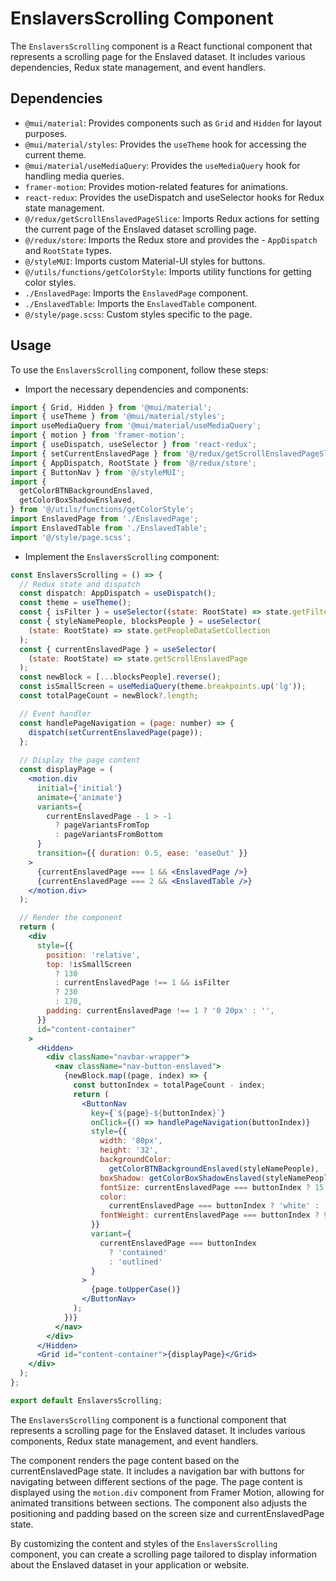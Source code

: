 # EnslaversScrolling Component

The `EnslaversScrolling` component is a React functional component that represents a scrolling page for the Enslaved dataset. It includes various dependencies, Redux state management, and event handlers.

## Dependencies

- `@mui/material`: Provides components such as `Grid` and `Hidden` for layout purposes.
- `@mui/material/styles`: Provides the `useTheme` hook for accessing the current theme.
- `@mui/material/useMediaQuery`: Provides the `useMediaQuery` hook for handling media queries.
- `framer-motion`: Provides motion-related features for animations.
- `react-redux`: Provides the useDispatch and useSelector hooks for Redux state management.
- `@/redux/getScrollEnslavedPageSlice`: Imports Redux actions for setting the current page of the Enslaved dataset scrolling page.
- `@/redux/store`: Imports the Redux store and provides the - `AppDispatch` and `RootState` types.
- `@/styleMUI`: Imports custom Material-UI styles for buttons.
- `@/utils/functions/getColorStyle`: Imports utility functions for getting color styles.
- `./EnslavedPage`: Imports the `EnslavedPage` component.
- `./EnslavedTable`: Imports the `EnslavedTable` component.
- `@/style/page.scss`: Custom styles specific to the page.

## Usage
To use the `EnslaversScrolling` component, follow these steps:

- Import the necessary dependencies and components:
```jsx
import { Grid, Hidden } from '@mui/material';
import { useTheme } from '@mui/material/styles';
import useMediaQuery from '@mui/material/useMediaQuery';
import { motion } from 'framer-motion';
import { useDispatch, useSelector } from 'react-redux';
import { setCurrentEnslavedPage } from '@/redux/getScrollEnslavedPageSlice';
import { AppDispatch, RootState } from '@/redux/store';
import { ButtonNav } from '@/styleMUI';
import {
  getColorBTNBackgroundEnslaved,
  getColorBoxShadowEnslaved,
} from '@/utils/functions/getColorStyle';
import EnslavedPage from './EnslavedPage';
import EnslavedTable from './EnslavedTable';
import '@/style/page.scss';

```
- Implement the `EnslaversScrolling` component:
```jsx
const EnslaversScrolling = () => {
  // Redux state and dispatch
  const dispatch: AppDispatch = useDispatch();
  const theme = useTheme();
  const { isFilter } = useSelector((state: RootState) => state.getFilter);
  const { styleNamePeople, blocksPeople } = useSelector(
    (state: RootState) => state.getPeopleDataSetCollection
  );
  const { currentEnslavedPage } = useSelector(
    (state: RootState) => state.getScrollEnslavedPage
  );
  const newBlock = [...blocksPeople].reverse();
  const isSmallScreen = useMediaQuery(theme.breakpoints.up('lg'));
  const totalPageCount = newBlock?.length;

  // Event handler
  const handlePageNavigation = (page: number) => {
    dispatch(setCurrentEnslavedPage(page));
  };
  
  // Display the page content
  const displayPage = (
    <motion.div
      initial={'initial'}
      animate={'animate'}
      variants={
        currentEnslavedPage - 1 > -1
          ? pageVariantsFromTop
          : pageVariantsFromBottom
      }
      transition={{ duration: 0.5, ease: 'easeOut' }}
    >
      {currentEnslavedPage === 1 && <EnslavedPage />}
      {currentEnslavedPage === 2 && <EnslavedTable />}
    </motion.div>
  );

  // Render the component
  return (
    <div
      style={{
        position: 'relative',
        top: !isSmallScreen
          ? 130
          : currentEnslavedPage !== 1 && isFilter
          ? 230
          : 170,
        padding: currentEnslavedPage !== 1 ? '0 20px' : '',
      }}
      id="content-container"
    >
      <Hidden>
        <div className="navbar-wrapper">
          <nav className="nav-button-enslaved">
            {newBlock.map((page, index) => {
              const buttonIndex = totalPageCount - index;
              return (
                <ButtonNav
                  key={`${page}-${buttonIndex}`}
                  onClick={() => handlePageNavigation(buttonIndex)}
                  style={{
                    width: '80px',
                    height: '32',
                    backgroundColor:
                      getColorBTNBackgroundEnslaved(styleNamePeople),
                    boxShadow: getColorBoxShadowEnslaved(styleNamePeople),
                    fontSize: currentEnslavedPage === buttonIndex ? 15 : 14,
                    color:
                      currentEnslavedPage === buttonIndex ? 'white' : 'black',
                    fontWeight: currentEnslavedPage === buttonIndex ? 900 : 600,
                  }}
                  variant={
                    currentEnslavedPage === buttonIndex
                      ? 'contained'
                      : 'outlined'
                  }
                >
                  {page.toUpperCase()}
                </ButtonNav>
              );
            })}
          </nav>
        </div>
      </Hidden>
      <Grid id="content-container">{displayPage}</Grid>
    </div>
  );
};

export default EnslaversScrolling;


```

The `EnslaversScrolling` component is a functional component that represents a scrolling page for the Enslaved dataset. It includes various components, Redux state management, and event handlers.

The component renders the page content based on the currentEnslavedPage state. It includes a navigation bar with buttons for navigating between different sections of the page. The page content is displayed using the `motion.div` component from Framer Motion, allowing for animated transitions between sections. The component also adjusts the positioning and padding based on the screen size and currentEnslavedPage state.

By customizing the content and styles of the `EnslaversScrolling` component, you can create a scrolling page tailored to display information about the Enslaved dataset in your application or website.